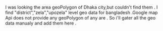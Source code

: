 I was looking the area geoPolygon of Dhaka city,but couldn't find them . I find "district","zela","upozela" level geo data for bangladesh
.Google map Api does not provide any geoPolygon of any are .  So i'll gater all the geo data manualy and add them here .
